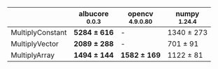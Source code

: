 |                |albucore<br><small>0.0.3</small>|opencv<br><small>4.9.0.80</small>|numpy<br><small>1.24.4</small>|
|----------------|--------------------------------|---------------------------------|------------------------------|
|MultiplyConstant|**5284 ± 616**                  |-                                |1340 ± 273                    |
|MultiplyVector  |**2089 ± 288**                  |-                                |701 ± 91                      |
|MultiplyArray   |**1494 ± 144**                  |**1582 ± 169**                   |1122 ± 81                     |
